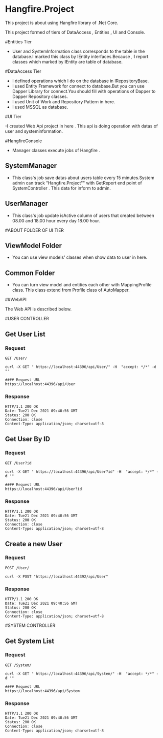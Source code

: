# Hangfire.Project

This project is about using Hangfire library of .Net Core.

This project formed  of tiers of DataAccess , Entities ,  UI  and Console.

#Entities Tier

 - User and SystemInformation class corresponds to the table in the database.I marked this class by IEntity interfaces.Because , I  report classes which marked by IEntity are table of database.

#DataAccess Tier 

 - I defined operations which I do on the database in IRepositoryBase.
 - I used Entity Framework for connect to database.But you can use Dapper Library for connect.You should fill with  operations of  Dapper  to Dapper Repository classes.
 - I used Unit of Work and Repository Pattern in here.
 - I used  MSSQL  as database.

#UI Tier

  -I created Web Api project in here . This api is doing operation with datas of user and systeminformation.

#HangfireConsole
  - Manager classes execute jobs of Hangfire .

   ## SystemManager

   - This class's job save datas about users table every 15 minutes.System admin can  track "Hangfire.Project"" with GetReport end point of SystemController . This data for inform to admin. 

   ## UserManager

   - This class's job update isActive column of users that created between 08.00 and 18.00 hour  every day 18.00  hour. 

#ABOUT FOLDER OF UI TIER

## ViewModel Folder 
  - You can use view models' classes when show data to user in here. 

## Common Folder 
  - You can turn view model and entities each other with MappingProfile class. This class extend from Profile class of AutoMapper.


##WebAPI

The  Web API is described below.

#USER CONTROLLER

## Get User List

### Request

`GET /User/`

    curl -X GET " https://localhost:44396/api/User/" -H  "accept: */*" -d ""

    #### Request URL
    https://localhost:44396/api/User

### Response

    HTTP/1.1 200 OK
    Date: Tue21 Dec 2021 09:40:56 GMT 
    Status: 200 OK
    Connection: close
    Content-Type: application/json; charset=utf-8

## Get User By ID

### Request

`GET /User?id`

    curl -X GET " https://localhost:44396/api/User?id" -H  "accept: */*" -d ""

    #### Request URL
    https://localhost:44396/api/User?id

### Response

    HTTP/1.1 200 OK
    Date: Tue21 Dec 2021 09:40:56 GMT 
    Status: 200 OK
    Connection: close
    Content-Type: application/json; charset=utf-8



## Create a new User

### Request

`POST /User/`

    curl -X POST "https://localhost:44392/api/User" 

### Response

    HTTP/1.1 200 OK
    Date: Tue21 Dec 2021 09:40:56 GMT 
    Status: 200 OK
    Connection: close
    Content-Type: application/json; charset=utf-8


#SYSTEM CONTROLLER

## Get System List

### Request

`GET /System/`

    curl -X GET " https://localhost:44396/api/System/" -H  "accept: */*" -d ""

    #### Request URL
    https://localhost:44396/api/System

### Response

    HTTP/1.1 200 OK
    Date: Tue21 Dec 2021 09:40:56 GMT 
    Status: 200 OK
    Connection: close
    Content-Type: application/json; charset=utf-8

